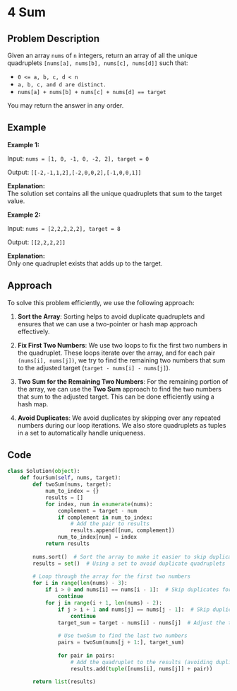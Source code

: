 # 4 Sum

## Problem Description

Given an array `nums` of `n` integers, return an array of all the unique quadruplets `[nums[a], nums[b], nums[c], nums[d]]` such that:

- `0 <= a, b, c, d < n`
- `a, b, c, and d are distinct.`
- `nums[a] + nums[b] + nums[c] + nums[d] == target`

You may return the answer in any order.

## Example

**Example 1:**

Input: `nums = [1, 0, -1, 0, -2, 2], target = 0`

Output: `[[-2,-1,1,2],[-2,0,0,2],[-1,0,0,1]]`

**Explanation:**  
The solution set contains all the unique quadruplets that sum to the target value.

**Example 2:**

Input: `nums = [2,2,2,2,2], target = 8`

Output: `[[2,2,2,2]]`

**Explanation:**  
Only one quadruplet exists that adds up to the target.

## Approach

To solve this problem efficiently, we use the following approach:

1. **Sort the Array**: Sorting helps to avoid duplicate quadruplets and ensures that we can use a two-pointer or hash map approach effectively.

2. **Fix First Two Numbers**: We use two loops to fix the first two numbers in the quadruplet. These loops iterate over the array, and for each pair `(nums[i], nums[j])`, we try to find the remaining two numbers that sum to the adjusted target (`target - nums[i] - nums[j]`).

3. **Two Sum for the Remaining Two Numbers**: For the remaining portion of the array, we can use the **Two Sum** approach to find the two numbers that sum to the adjusted target. This can be done efficiently using a hash map.

4. **Avoid Duplicates**: We avoid duplicates by skipping over any repeated numbers during our loop iterations. We also store quadruplets as tuples in a set to automatically handle uniqueness.

## Code

```python
class Solution(object):
    def fourSum(self, nums, target):
        def twoSum(nums, target):
            num_to_index = {}
            results = []
            for index, num in enumerate(nums):
                complement = target - num
                if complement in num_to_index:
                    # Add the pair to results
                    results.append([num, complement])
                num_to_index[num] = index
            return results
        
        nums.sort()  # Sort the array to make it easier to skip duplicates
        results = set()  # Using a set to avoid duplicate quadruplets
        
        # Loop through the array for the first two numbers
        for i in range(len(nums) - 3):
            if i > 0 and nums[i] == nums[i - 1]:  # Skip duplicates for i
                continue
            for j in range(i + 1, len(nums) - 2):
                if j > i + 1 and nums[j] == nums[j - 1]:  # Skip duplicates for j
                    continue
                target_sum = target - nums[i] - nums[j]  # Adjust the target for the remaining two numbers
                
                # Use twoSum to find the last two numbers
                pairs = twoSum(nums[j + 1:], target_sum)
                
                for pair in pairs:
                    # Add the quadruplet to the results (avoiding duplicates)
                    results.add(tuple([nums[i], nums[j]] + pair))
        
        return list(results)
